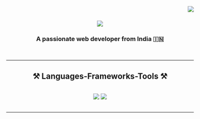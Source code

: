<img align="right" src="https://api.visitorbadge.io/api/visitors?path=https%3A%2F%2Fgithub.com%2FTrueCoder2&countColor=%2337d67a&style=flat&labelStyle=upper" />

<h1 align="center">
    <img src="https://readme-typing-svg.herokuapp.com/?font=Righteous&size=35&center=true&vCenter=true&width=500&height=70&duration=4000&lines=Hi+There!+👋;+I'm+Abhishek+Bhatt!;" />
</h1>


<h3 align="center">A passionate web developer from India 🇮🇳</h3>

<br/>
 <hr/>
 
<h2 align="center">⚒️ Languages-Frameworks-Tools ⚒️</h2>
<br/>
<div align="center">
    <img src="https://skillicons.dev/icons?i=html,css,bootstrap,tailwind,mui,figma,git,github,vscode" />
    <img src="https://skillicons.dev/icons?i=javascript,typescript,react,nodejs,express,nextjs,firebase,mongodb,mysql,postgresql,c,java," /><br>
</div>

<br/>
<hr/>

